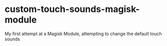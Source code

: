 # custom-touch-sounds-magisk-module
My first attempt at a Magisk Module, attempting to change the default touch sounds
